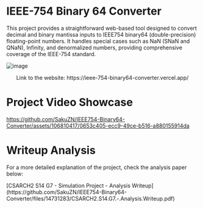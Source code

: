 # IEEE-754 Binary 64 Converter
This project provides a straightforward web-based tool designed to convert decimal and binary mantissa inputs to IEEE754 binary64 (double-precision) floating-point numbers. It handles special cases such as NaN (SNaN and QNaN), Infinity, and denormalized numbers, providing comprehensive coverage of the IEEE-754 standard.

![image](https://github.com/SakuZN/IEEE754-Binary64-Converter/assets/106810417/89b260ad-bd70-4b7f-9168-b4580803d4d0)

<p align="center">
  Link to the website: https://ieee-754-binary64-converter.vercel.app/
</p>

# Project Video Showcase
https://github.com/SakuZN/IEEE754-Binary64-Converter/assets/106810417/0653c405-ecc9-49ce-b516-a880155914da

# Writeup Analysis
For a more detailed explanation of the project, check the analysis paper below:
<p>
</p>
[CSARCH2 S14 G7 - Simulation Project - Analysis Writeup](https://github.com/SakuZN/IEEE754-Binary64-Converter/files/14731283/CSARCH2.S14.G7.-.Analysis.Writeup.pdf)
